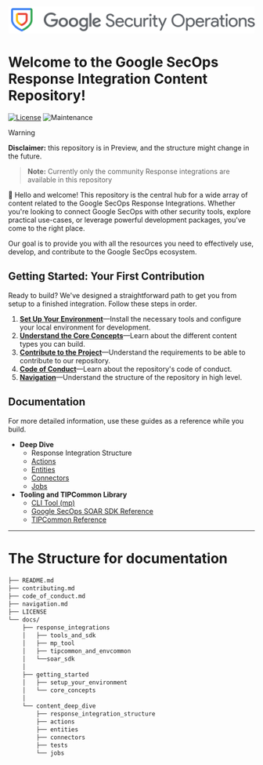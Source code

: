 ![Google Security Operations](/docs/resources/response_integrations/google_secops_logo.png)

# Welcome to the Google SecOps Response Integration Content Repository!

[![License](https://img.shields.io/badge/License-Apache%202.0-blue.svg)](LICENSE)
![Maintenance](https://img.shields.io/maintenance/yes/2025)

> [!WARNING]
> **Disclaimer:** this repository is in Preview, and the structure might change in the future.

> **Note:** Currently only the community Response integrations are available in this repository

👋 Hello and welcome! This repository is the central hub for a wide array of content related to the
Google SecOps Response Integrations. Whether you're looking to connect Google SecOps with other
security tools, explore practical use-cases, or leverage powerful development packages, you've come
to the right place.

Our goal is to provide you with all the resources you need to effectively use, develop, and
contribute to the Google SecOps ecosystem.

## **Getting Started: Your First Contribution**

Ready to build? We've designed a straightforward path to get you from setup to a finished
integration. Follow these steps in order.

1. [**Set Up Your Environment**](/docs/response_integrations/getting_started/setup_your_environment.md)—Install the necessary tools and configure your local environment for development.
2. [**Understand the Core Concepts**](/docs/response_integrations/getting_started/core_concepts.md)—Learn about the different content types you can build.
3. [**Contribute to the Project**](/docs/contributing.md)—Understand the requirements to be able to contribute to our repository.
4. [**Code of Conduct**](/docs/code_of_conduct.md)—Learn about the repository's code of conduct.
5. [**Navigation**](/docs/navigation.md)—Understand the structure of the repository in high level.

## **Documentation**

For more detailed information, use these guides as a reference while you build.

* **Deep Dive**
    * Response Integration Structure
    * [Actions](docs/response_integrations/content_deep_dive/actions.md)
    * [Entities](docs/response_integrations/content_deep_dive/entities.md)
    * [Connectors](docs/response_integrations/content_deep_dive/connectors.md)
    * [Jobs](docs/response_integrations/content_deep_dive/jobs.md)
* **Tooling and TIPCommon Library**
    * [CLI Tool (mp)](docs/response_integrations/tools_and_sdk/mp.md)
    * [Google SecOps SOAR SDK Reference](/docs/response_integrations/tools_and_sdk/soar_sdk.md)
    * [TIPCommon Reference](/docs/response_integrations/tools_and_sdk/tipcommon_and_envcommon.md)

---

# The Structure for documentation

```
├── README.md
├── contributing.md
├── code_of_conduct.md
├── navigation.md
├── LICENSE
└── docs/
    ├── response_integrations
    │   ├── tools_and_sdk
    │   ├── mp_tool
    │   ├── tipcommon_and_envcommon
    │   └──soar_sdk
    │
    ├── getting_started
    │   ├── setup_your_environment
    │   └── core_concepts
    │
    └── content_deep_dive
        ├── response_integration_structure
        ├── actions
        ├── entities
        ├── connectors
        ├── tests
        └── jobs
```
